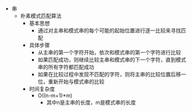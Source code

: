 - 串
  - 朴素模式匹配算法
    - 基本思想
      - 通过对主串和模式串的每个可能的起始位置进行逐一比较来寻找匹配
    - 具体步骤
      - 从主串的第一个字符开始，依次和模式串的第一个字符进行比较
      - 如果匹配成功，则继续比较主串和模式串的下一个字符，直到模式串的所有字符都匹配成功
      - 如果在比较过程中发现不匹配的字符，则将主串的比较位置后移一位，重新开始与模式串的比较
    - 时间复杂度
      - O((n-m+1)*m)
        - 其中n是主串的长度，m是模式串的长度